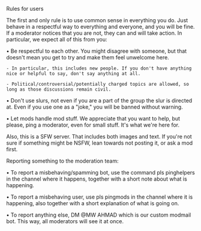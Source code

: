 Rules for users

The first and only rule is to use common sense in everything you do. Just behave in a respectful way to everything and everyone, and you will be fine. If a moderator notices that you are not, they can and will take action. In particular, we expect all of this from you:

• Be respectful to each other. You might disagree with someone, but that doesn't mean you get to try and make them feel unwelcome here.

    - In particular, this includes new people. If you don't have anything nice or helpful to say, don't say anything at all.

    - Political/controversial/potentially charged topics are allowed, so long as those discussions remain civil.

• Don't use slurs, not even if you are a part of the group the slur is directed at. Even if you use one as a "joke," you will be banned without warning.

• Let mods handle mod stuff. We appreciate that you want to help, but please, ping a moderator, even for small stuff. It's what we're here for.

Also, this is a SFW server. That includes both images and text. If you're not sure if something might be NSFW, lean towards not posting it, or ask a mod first.

Reporting something to the moderation team:

• To report a misbehaving/spamming bot, use the command pls pinghelpers in the channel where it happens, together with a short note about what is happening.

• To report a misbehaving user, use pls pingmods in the channel where it is happening, also together with a short explanation of what is going on.

• To report anything else, DM @MW AHMAD  which is our custom modmail bot. This way, all moderators will see it at once.
